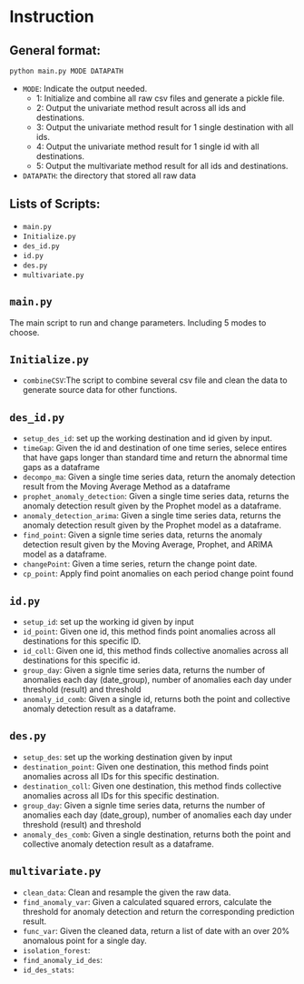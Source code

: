 # Instruction

## General format:
```python 
python main.py MODE DATAPATH
```
- ```MODE```: Indicate the output needed.
  - 1: Initialize and combine all raw csv files and generate a pickle file.
  - 2: Output the univariate method result across all ids and destinations.
  - 3: Output the univariate method result for 1 single destination with all ids.
  - 4: Output the univariate method result for 1 single id with all destinations.
  - 5: Output the multivariate method result for all ids and destinations.
- ```DATAPATH```: the directory that stored all raw data

## Lists of Scripts:
- ```main.py```
- ```Initialize.py```
- ```des_id.py```
- ```id.py```
- ```des.py```
- ```multivariate.py```

## ```main.py```
The main script to run and change parameters. Including 5 modes to choose.



## ```Initialize.py```
- ```combineCSV```:The script to combine several csv file and clean the data to generate source data for other functions.


## ```des_id.py```
- ```setup_des_id```: set up the working destination and id given by input.
- ```timeGap```: Given the id and destination of one time series, selece entires that have gaps longer than standard time and return the abnormal time gaps as a dataframe 
- ```decompo_ma```: Given a single time series data, return the anomaly detection result from the Moving Average Method as a dataframe
- ```prophet_anomaly_detection```: Given a single time series data, returns the anomaly detection result given by the Prophet model as a dataframe.
- ```anomaly_detection_arima```: Given a single time series data, returns the anomaly detection result given by the Prophet model as a dataframe.
- ```find_point```: Given a signle time series data, returns the anomaly detection result given by the Moving Average, Prophet, and ARIMA model as a dataframe.
- ```changePoint```: Given a time series, return the change point date.
- ```cp_point```: Apply find point anomalies on each period change point found 



## ```id.py```
- ```setup_id```: set up the working id given by input
- ```id_point```: Given one id, this method finds point anomalies across all destinations for this specific ID.
- ```id_coll```: Given one id, this method finds collective anomalies across all destinations for this specific id.
- ```group_day```: Given a signle time series data, returns the number of anomalies each day (date_group), number of anomalies each day under threshold (result) and threshold
- ```anomaly_id_comb```: Given a single id, returns both the point and collective anomaly detection result as a dataframe.

## ```des.py```
- ```setup_des```: set up the working destination given by input
- ```destination_point```: Given one destination, this method finds point anomalies across all IDs for this specific destination.
- ```destination_coll```: Given one destination, this method finds collective anomalies across all IDs for this specific destination.
- ```group_day```: Given a signle time series data, returns the number of anomalies each day (date_group), number of anomalies each day under threshold (result) and threshold
- ```anomaly_des_comb```: Given a single destination, returns both the point and collective anomaly detection result as a dataframe.

## ```multivariate.py```
- ```clean_data```: Clean and resample the given the raw data.
- ```find_anomaly_var```: Given a calculated squared errors, calculate the threshold for anomaly detection and return the corresponding prediction result.
- ```func_var```: Given the cleaned data, return a list of date with an over 20% anomalous point for a single day.
- ```isolation_forest```:
- ```find_anomaly_id_des```:
- ```id_des_stats```:
